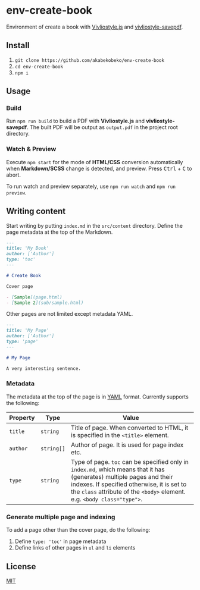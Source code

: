 # env-create-book

Environment of create a book with [Vivliostyle.js](https://github.com/vivliostyle/vivliostyle.js) and [vivliostyle-savepdf](https://github.com/vivliostyle/vivliostyle-savepdf).

## Install

1. `git clone https://github.com/akabekobeko/env-create-book`
2. `cd env-create-book`
3. `npm i`

## Usage

### Build

Run `npm run build` to build a PDF with **Vivliostyle.js** and **vivliostyle-savepdf**. The built PDF will be output as `output.pdf` in the project root directory.

### Watch & Preview

Execute `npm start` for the mode of **HTML/CSS** conversion automatically when **Markdown/SCSS** change is detected, and preview. Press <kbd>Ctrl</kbd> + <kbd>C</kbd> to abort.

To run watch and preview separately, use `npm run watch` and `npm run preview`.

## Writing content

Start writing by putting `index.md` in the `src/content` directory. Define the page metadata at the top of the Markdown.

```markdown
---
title: 'My Book'
author: ['Author']
type: 'toc'
---

# Create Book

Cover page

- [Sample](page.html)
- [Sample 2](sub/sample.html)
```

Other pages are not limited except metadata YAML.

```markdown
---
title: 'My Page'
author: ['Author']
type: 'page'
---

# My Page

A very interesting sentence.
```


### Metadata

 The metadata at the top of the page is in [YAML](https://yaml.org/) format. Currently supports the following:

|Property|Type|Value|
|---|---|---|
|`title`|`string`|Title of page. When converted to HTML, it is specified in the `<title>` element.|
|`author`|`string[]`|Author of page. It is used for page index etc.|
|`type`|`string`|Type of page. `toc` can be specified only in `index.md`, which means that it has (generates) multiple pages and their indexes. If specified otherwise, it is set to the `class` attribute of the `<body>` element. e.g. `<body class="type">`.|

### Generate multiple page and indexing

To add a page other than the cover page, do the following:

 1. Define `type: 'toc'` in page metadata
 2. Define links of other pages in `ul` and `li` elements

 ## License

[MIT](LICENSE)
